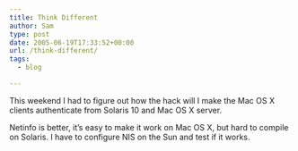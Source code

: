 ```yaml
---
title: Think Different
author: Sam
type: post
date: 2005-06-19T17:33:52+00:00
url: /think-different/
tags:
  - blog

---
```

This weekend I had to figure out how the hack will I make the Mac OS X clients authenticate from Solaris 10 and Mac OS X server.
  
Netinfo is better, it&#8217;s easy to make it work on Mac OS X, but hard to compile on Solaris. I have to configure NIS on the Sun and test if it works.

